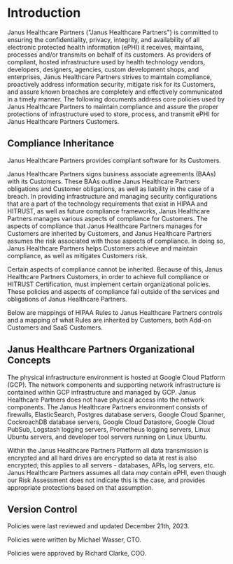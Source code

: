 # Introduction

Janus Healthcare Partners ("Janus Healthcare Partners") is committed to ensuring the confidentiality, privacy, integrity, and availability of all electronic protected health information (ePHI) it receives, maintains, processes and/or transmits on behalf of its customers. As providers of compliant, hosted infrastructure used by health technology vendors, developers, designers, agencies, custom development shops, and enterprises, Janus Healthcare Partners strives to maintain compliance, proactively address information security, mitigate risk for its Customers, and assure known breaches are completely and effectively communicated in a timely manner. The following documents address core policies used by Janus Healthcare Partners to maintain compliance and assure the proper protections of infrastructure used to store, process, and transmit ePHI for Janus Healthcare Partners Customers.

## Compliance Inheritance

Janus Healthcare Partners provides compliant software for its Customers.

Janus Healthcare Partners signs business associate agreements (BAAs) with its Customers. These BAAs outline Janus Healthcare Partners obligations and Customer obligations, as well as liability in the case of a breach. In providing infrastructure and managing security configurations that are a part of the technology requirements that exist in HIPAA and HITRUST, as well as future compliance frameworks, Janus Healthcare Partners manages various aspects of compliance for Customers. The aspects of compliance that Janus Healthcare Partners manages for Customers are inherited by Customers, and Janus Healthcare Partners assumes the risk associated with those aspects of compliance. In doing so, Janus Healthcare Partners helps Customers achieve and maintain compliance, as well as mitigates Customers risk.

Certain aspects of compliance cannot be inherited. Because of this, Janus Healthcare Partners Customers, in order to achieve full compliance or HITRUST Certification, must implement certain organizational policies. These policies and aspects of compliance fall outside of the services and obligations of Janus Healthcare Partners.

Below are mappings of HIPAA Rules to Janus Healthcare Partners controls and a mapping of what Rules are inherited by Customers, both Add-on Customers and SaaS Customers.

## Janus Healthcare Partners Organizational Concepts

The physical infrastructure environment is hosted at Google Cloud Platform (GCP). The network components and supporting network infrastructure is contained within GCP infrastructure and managed by GCP. Janus Healthcare Partners does not have physical access into the network components. The Janus Healthcare Partners environment consists of firewalls, ElasticSearch, Postgres database servers, Google Cloud Spanner, CockroachDB database servers, Google Cloud Datastore, Google Cloud PubSub, Logstash logging servers, Prometheus logging servers, Linux Ubuntu servers, and developer tool servers running on Linux Ubuntu.

Within the Janus Healthcare Partners Platform all data transmission is encrypted and all hard drives are encrypted so data at rest is also encrypted; this applies to all servers - databases, APIs, log servers, etc. Janus Healthcare Partners assumes all data *may* contain ePHI, even though our Risk Assessment does not indicate this is the case, and provides appropriate protections based on that assumption.

## Version Control

Policies were last reviewed and updated December 21th, 2023.

Policies were written by Michael Wasser, CTO.

Policies were approved by Richard Clarke, COO.
